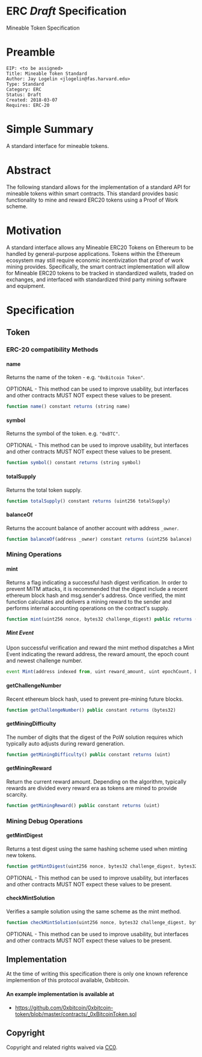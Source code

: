 # ERC *Draft* Specification
Mineable Token Specification

# Preamble

    EIP: <to be assigned>
    Title: Mineable Token Standard
    Author: Jay Logelin <jlogelin@fas.harvard.edu>
    Type: Standard
    Category: ERC
    Status: Draft
    Created: 2018-03-07
    Requires: ERC-20

# Simple Summary
A standard interface for mineable tokens.

# Abstract
The following standard allows for the implementation of a standard API for mineable tokens within smart contracts. This standard provides basic functionality to mine and reward ERC20 tokens using a Proof of Work scheme.

# Motivation
A standard interface allows any Mineable ERC20 Tokens on Ethereum to be handled by general-purpose applications. Tokens within the Ethereum ecosystem may still require economic incentivization that proof of work mining provides. Specifically, the smart contract implementation will allow for Mineable ERC20 tokens to be tracked in standardized wallets, traded on exchanges, and interfaced with standardized third party mining software and equipment.

# Specification
## Token
### ERC-20 compatibility Methods

#### name

Returns the name of the token - e.g. `"0xBitcoin Token"`.

OPTIONAL - This method can be used to improve usability,
but interfaces and other contracts MUST NOT expect these values to be present.

``` js
function name() constant returns (string name)
```

#### symbol

Returns the symbol of the token. e.g. `"0xBTC"`.

OPTIONAL - This method can be used to improve usability,
but interfaces and other contracts MUST NOT expect these values to be present.

``` js
function symbol() constant returns (string symbol)
```
#### totalSupply

Returns the total token supply.

``` js
function totalSupply() constant returns (uint256 totalSupply)
```

#### balanceOf

Returns the account balance of another account with address `_owner`.

``` js
function balanceOf(address _owner) constant returns (uint256 balance)
```

### Mining Operations


#### mint

Returns a flag indicating a successful hash digest verification. In order to prevent MiTM attacks, it is recommended that the digest include a recent ethereum block hash and msg.sender's address. Once verified, the mint function calculates and delivers a mining reward to the sender and performs internal accounting operations on the contract's supply.

``` js
function mint(uint256 nonce, bytes32 challenge_digest) public returns (bool success)
```

##### *Mint Event*

Upon successful verification and reward the mint method dispatches a Mint Event indicating the reward address, the reward amount, the epoch count and newest challenge number.

``` js
event Mint(address indexed from, uint reward_amount, uint epochCount, bytes32 newChallengeNumber);
```

#### getChallengeNumber

Recent ethereum block hash, used to prevent pre-mining future blocks.

``` js
function getChallengeNumber() public constant returns (bytes32) 
```

#### getMiningDifficulty

The number of digits that the digest of the PoW solution requires which typically auto adjusts during reward generation.

``` js
function getMiningDifficulty() public constant returns (uint)
```

#### getMiningReward

Return the current reward amount. Depending on the algorithm, typically rewards are divided every reward era as tokens are mined to provide scarcity.

``` js
function getMiningReward() public constant returns (uint)
```

### Mining Debug Operations


#### getMintDigest

Returns a test digest using the same hashing scheme used when minting new tokens.

``` js
function getMintDigest(uint256 nonce, bytes32 challenge_digest, bytes32 challenge_number) public view returns (bytes32 digesttest)
```
OPTIONAL - This method can be used to improve usability,
but interfaces and other contracts MUST NOT expect these values to be present.


#### checkMintSolution

Verifies a sample solution using the same scheme as the mint method.

``` js
function checkMintSolution(uint256 nonce, bytes32 challenge_digest, bytes32 challenge_number, uint testTarget) public view returns (bool success) 
```
OPTIONAL - This method can be used to improve usability,
but interfaces and other contracts MUST NOT expect these values to be present.

## Implementation

At the time of writing this specification there is only one known reference implemention of this protocol available, 0xbitcoin.

#### An example implementation is available at
- https://github.com/0xbitcoin/0xbitcoin-token/blob/master/contracts/_0xBitcoinToken.sol

## Copyright
Copyright and related rights waived via [CC0](https://creativecommons.org/publicdomain/zero/1.0/).
